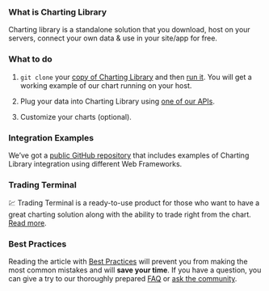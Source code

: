 ### What is Charting Library

Charting library is a standalone solution that you download, host on your servers, connect your own data & use in your site/app for free.

### What to do

1. `git clone` your [copy of Charting Library](https://github.com/tradingview/charting_library) and then [run it](Running-Your-Charting-Library.md). You will get a working example of our chart running on your host.

2. Plug your data into Charting Library using [one of our APIs](Connecting-Data.md).

3. Customize your charts (optional).

### Integration Examples

We’ve got a [public GitHub repository](https://github.com/tradingview/charting-library-examples) that includes examples of Charting Library integration using different Web Frameworks.

### Trading Terminal

:chart: Trading Terminal is a ready-to-use product for those who want to have a great charting solution along with the ability to trade right from the chart. [Read more](Trading-Terminal.md).

### Best Practices

Reading the article with [Best Practices](Best-Practices.md) will prevent you from making the most common mistakes and will **save your time**. If you have a question, you can give a try to our thoroughly prepared [FAQ](Frequently-Asked-Questions.md) or [ask the community](https://github.com/tradingview/charting_library/issues/).
